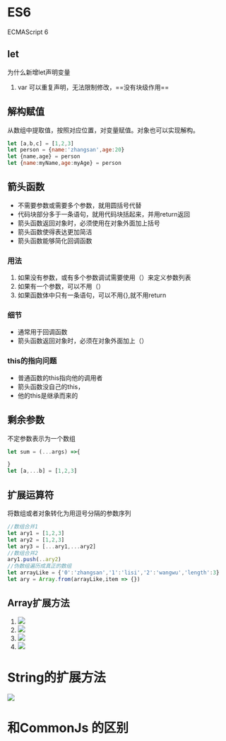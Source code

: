 # ES6

ECMAScript 6

## let

为什么新增let声明变量

1. var 可以重复声明，无法限制修改，==没有块级作用==
## 解构赋值
从数组中提取值，按照对应位置，对变量赋值。对象也可以实现解构。
```js
let [a,b,c] = [1,2,3]
let person = {name:'zhangsan',age:20}
let {name,age} = person
let {name:myName,age:myAge} = person
```
## 箭头函数

- 不需要参数或需要多个参数，就用圆括号代替
- 代码块部分多于一条语句，就用代码块括起来，并用return返回
- 箭头函数返回对象时，必须使用在对象外面加上括号
- 箭头函数使得表达更加简洁
- 箭头函数能够简化回调函数

### 用法

1. 如果没有参数，或有多个参数调试需要使用（）来定义参数列表
2. 如果有一个参数，可以不用（）
3. 如果函数体中只有一条语句，可以不用{},就不用return

### 细节

- 通常用于回调函数
- 箭头函数返回对象时，必须在对象外面加上（）

### this的指向问题

- 普通函数的this指向他的调用者
- 箭头函数没自己的this，
- 他的this是继承而来的
## 剩余参数
不定参数表示为一个数组
```js
let sum = (...args) =>{

}
let [a,...b] = [1,2,3]
```
## 扩展运算符
将数组或者对象转化为用逗号分隔的参数序列
```js
//数组合并1
let ary1 = [1,2,3]
let ary2 = [1,2,3]
let ary3 = [...ary1,...ary2]
//数组合并2
ary1.push(..ary2)
//伪数组遍历成真正的数组
let arrayLike = {'0':'zhangsan','1':'lisi','2':'wangwu','length':3}
let ary = Array.from(arrayLike,item => {})
```
## Array扩展方法
1. ![](https://raw.githubusercontent.com/chenruida/image/master/202208232006221.png)
2. ![](https://raw.githubusercontent.com/chenruida/image/master/202208232007020.png)
3. ![](https://raw.githubusercontent.com/chenruida/image/master/202208232007870.png)
4. ![](https://raw.githubusercontent.com/chenruida/image/master/202208232009209.png)

# String的扩展方法
![](https://raw.githubusercontent.com/chenruida/image/master/202208232009209.png) 




# 和CommonJs 的区别
 